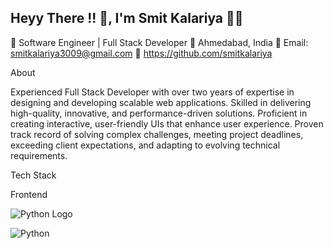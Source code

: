 ## Heyy There !! 👋, I'm Smit Kalariya 👨‍💻

🚀 Software Engineer | Full Stack Developer
📍 Ahmedabad, India
📧 Email: smitkalariya3009@gmail.com
:link: https://github.com/smitkalariya


About 

Experienced Full Stack Developer with over two years of expertise in designing and developing scalable web applications. Skilled in delivering high-quality, innovative, and performance-driven solutions. Proficient in creating interactive, user-friendly UIs that enhance user experience. Proven track record of solving complex challenges, meeting project deadlines, exceeding client expectations, and adapting to evolving technical requirements.

Tech Stack

Frontend

![Python Logo](https://upload.wikimedia.org/wikipedia/commons/0/0a/Python.svg)




<!--
**smitkalariya/smitkalariya** is a ✨ _special_ ✨ repository because its `README.md` (this file) appears on your GitHub profile.

Here are some ideas to get you started:

- 🔭 I’m currently working on ...
- 🌱 I’m currently learning ...
- 👯 I’m looking to collaborate on ...
- 🤔 I’m looking for help with ...
- 💬 Ask me about ...
- 📫 How to reach me: ...
- 😄 Pronouns: ...
- ⚡ Fun fact: ...
-->
![Python](https://img.shields.io/badge/Python-3776AB?style=for-the-badge&logo=python&logoColor=white)
